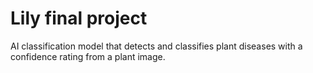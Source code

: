# Lily final project

AI classification model that detects and classifies plant diseases with a confidence rating from a plant image.
